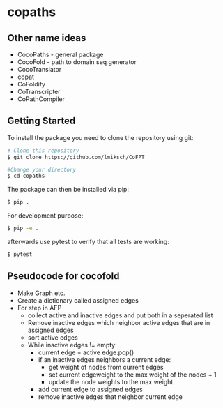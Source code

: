 # copaths

## Other name ideas
- CocoPaths - general package
- CocoFold - path to domain seq generator
- CocoTranslator
- copat
- CoFoldify
- CoTranscripter
- CoPathCompiler


## Getting Started
To install the package you need to clone the repository using git: 

```bash
# Clone this repository
$ git clone https://github.com/lmiksch/CoFPT

#Change your directory 
$ cd copaths
```

The package can then be installed via pip:

```bash
$ pip .
```

For development purpose:

```bash
$ pip -e .
```

afterwards use pytest to verify that all tests are working:
```bash
$ pytest
```


## Pseudocode for cocofold
- Make Graph etc. 
- Create a dictionary called assigned edges
- For step in AFP 
    - collect active and inactive edges and put both in a seperated list
    - Remove inactive edges which neighbor active edges that are in assigned edges
    - sort active edges 
    - While inactive edges != empty:
        - current edge = active edge.pop()
        - if an inactive edges neighbors a current edge:
            - get weight of nodes from current edges 
            - set current edgeweight to the max weight of the nodes + 1 
            - update the node weights to the max weight 
        - add current edge to assigned edges
        - remove inactive edges that neighbor current edge






